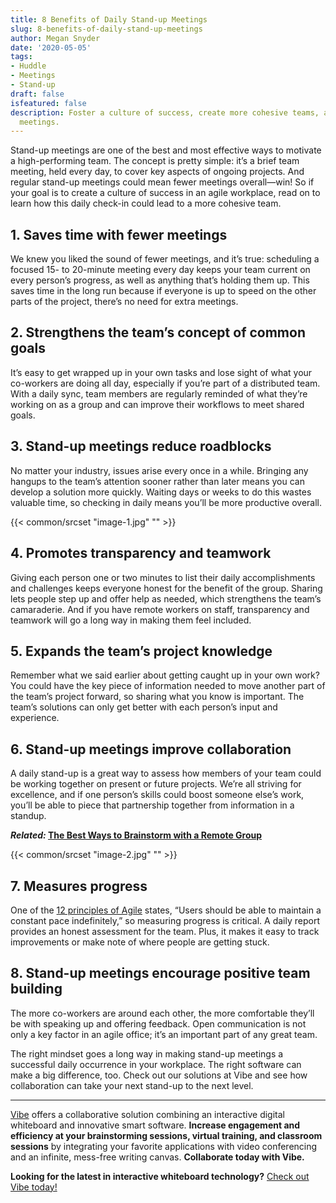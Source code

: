 ```yaml
---
title: 8 Benefits of Daily Stand-up Meetings
slug: 8-benefits-of-daily-stand-up-meetings
author: Megan Snyder
date: '2020-05-05'
tags:
- Huddle
- Meetings
- Stand-up
draft: false
isfeatured: false
description: Foster a culture of success, create more cohesive teams, and other benefits of running Agile-style daily stand-up
  meetings.
---
```


Stand-up meetings are one of the best and most effective ways to motivate a high-performing team. The concept is pretty simple: it’s a brief team meeting, held every day, to cover key aspects of ongoing projects. And regular stand-up meetings could mean fewer meetings overall—win! So if your goal is to create a culture of success in an agile workplace, read on to learn how this daily check-in could lead to a more cohesive team.

## 1. Saves time with fewer meetings

We knew you liked the sound of fewer meetings, and it’s true: scheduling a focused 15- to 20-minute meeting every day keeps your team current on every person’s progress, as well as anything that’s holding them up. This saves time in the long run because if everyone is up to speed on the other parts of the project, there’s no need for extra meetings.

## 2. Strengthens the team’s concept of common goals

It’s easy to get wrapped up in your own tasks and lose sight of what your co-workers are doing all day, especially if you’re part of a distributed team. With a daily sync, team members are regularly reminded of what they’re working on as a group and can improve their workflows to meet shared goals.

## 3. Stand-up meetings reduce roadblocks

No matter your industry, issues arise every once in a while. Bringing any hangups to the team’s attention sooner rather than later means you can develop a solution more quickly. Waiting days or weeks to do this wastes valuable time, so checking in daily means you’ll be more productive overall.

{{< common/srcset "image-1.jpg" "" >}}

## 4. Promotes transparency and teamwork

Giving each person one or two minutes to list their daily accomplishments and challenges keeps everyone honest for the benefit of the group. Sharing lets people step up and offer help as needed, which strengthens the team’s camaraderie. And if you have remote workers on staff, transparency and teamwork will go a long way in making them feel included.

## 5. Expands the team’s project knowledge

Remember what we said earlier about getting caught up in your own work? You could have the key piece of information needed to move another part of the team’s project forward, so sharing what you know is important. The team’s solutions can only get better with each person’s input and experience.

## 6. Stand-up meetings improve collaboration

A daily stand-up is a great way to assess how members of your team could be working together on present or future projects. We’re all striving for excellence, and if one person’s skills could boost someone else’s work, you’ll be able to piece that partnership together from information in a standup.

***Related:* [The Best Ways to Brainstorm with a Remote Group](https://vibe.us/blog/the-best-ways-to-brainstorm-with-a-remote-group/)**

{{< common/srcset "image-2.jpg" "" >}}

## 7. Measures progress

One of the [12 principles of Agile](https://www.agilealliance.org/agile101/12-principles-behind-the-agile-manifesto/) states, “Users should be able to maintain a constant pace indefinitely,” so measuring progress is critical. A daily report provides an honest assessment for the team. Plus, it makes it easy to track improvements or make note of where people are getting stuck.

## 8. Stand-up meetings encourage positive team building

The more co-workers are around each other, the more comfortable they’ll be with speaking up and offering feedback. Open communication is not only a key factor in an agile office; it’s an important part of any great team.

The right mindset goes a long way in making stand-up meetings a successful daily occurrence in your workplace. The right software can make a big difference, too. Check out our solutions at Vibe and see how collaboration can take your next stand-up to the next level.



---

[Vibe](https://vibe.us/) offers a collaborative solution combining an interactive digital whiteboard and innovative smart software. **Increase engagement and efficiency at your brainstorming sessions, virtual training, and classroom sessions** by integrating your favorite applications with video conferencing and an infinite, mess-free writing canvas. **Collaborate today with Vibe.**

**Looking for the latest in interactive whiteboard technology?** [Check out Vibe today!](https://vibe.us/order/)
